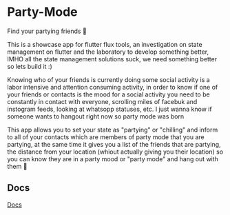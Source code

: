 # Party-Mode

Find your partying friends 🥳

This is a showcase app for flutter flux tools, an investigation on state management on flutter and the laboratory to develop something better, IMHO all the state management solutions suck, we need something better so lets build it :)

Knowing who of your friends is currently doing some social activity is a labor intensive and attention consuming activity, in order to know if one of your friends or contacts is the mood for a social activity you need to be constantly in contact with everyone, scrolling miles of facebuk and instogram feeds, looking at whatsopp statuses, etc. I just wanna know if someone wants to hangout right now so party mode was born

This app allows you to set your state as "partying" or "chilling" and inform to all of your contacts which are members of party mode that you are partying, at the same time it gives you a list of the friends that are partying, the distance from your location (whiout actually giving you their location) so you can know they are in a party mood or "party mode" and hang out with them 🕺

## Docs

[Docs](./docs/README.md)